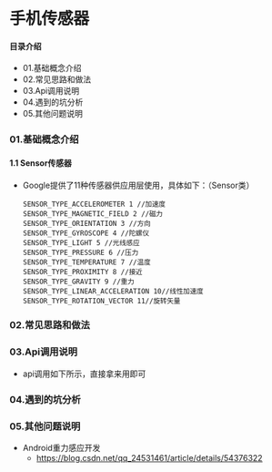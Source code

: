 # 手机传感器
#### 目录介绍
- 01.基础概念介绍
- 02.常见思路和做法
- 03.Api调用说明
- 04.遇到的坑分析
- 05.其他问题说明



### 01.基础概念介绍
#### 1.1 Sensor传感器
- Google提供了11种传感器供应用层使用，具体如下：（Sensor类）
    ```
    SENSOR_TYPE_ACCELEROMETER 1 //加速度
    SENSOR_TYPE_MAGNETIC_FIELD 2 //磁力
    SENSOR_TYPE_ORIENTATION 3 //方向
    SENSOR_TYPE_GYROSCOPE 4 //陀螺仪
    SENSOR_TYPE_LIGHT 5 //光线感应
    SENSOR_TYPE_PRESSURE 6 //压力
    SENSOR_TYPE_TEMPERATURE 7 //温度
    SENSOR_TYPE_PROXIMITY 8 //接近
    SENSOR_TYPE_GRAVITY 9 //重力
    SENSOR_TYPE_LINEAR_ACCELERATION 10//线性加速度
    SENSOR_TYPE_ROTATION_VECTOR 11//旋转矢量
    ```





### 02.常见思路和做法


### 03.Api调用说明
- api调用如下所示，直接拿来用即可


### 04.遇到的坑分析



### 05.其他问题说明
- Android重力感应开发
    - https://blog.csdn.net/qq_24531461/article/details/54376322



